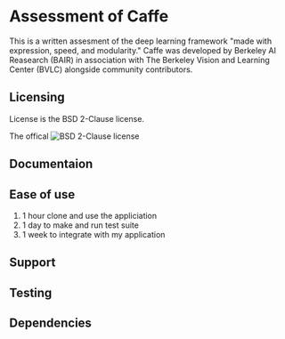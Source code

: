 # Assessment of Caffe #
This is a written assesment of the deep learning framework "made with
expression, speed, and modularity." Caffe was developed by Berkeley AI Reasearch
(BAIR) in association with The Berkeley Vision and Learning Center (BVLC)
alongside community contributors.

## Licensing ##
License is the BSD 2-Clause license.

The offical ![BSD 2-Clause license](LICENSE)

## Documentaion ##

## Ease of use ##
1. 1 hour clone and use the appliciation
2. 1 day to make and run test suite
3. 1 week to integrate with my application

## Support ##

## Testing ##

## Dependencies ##
